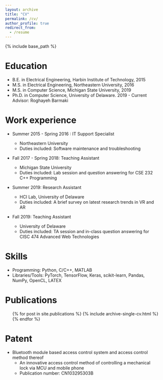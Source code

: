 ```yaml
---
layout: archive
title: "CV"
permalink: /cv/
author_profile: true
redirect_from:
  - /resume
---
```


{% include base_path %}

Education
======
* B.E. in Electrical Engineering, Harbin Institute of Technology, 2015
* M.S. in Electrical Engineering, Northeastern University, 2016
* M.S. in Computer Science, Michigan State University, 2019
* Ph.D. in Computer Science, University of Delaware. 2019 - Current <br/>
  Advisor: Roghayeh Barmaki

Work experience
======
* Summer 2015 - Spring 2016 : IT Support Specialist
  * Northeastern University
  * Duties included: Software maintenance and troubleshooting

* Fall 2017 - Spring 2018: Teaching Assistant
  * Michigan State University
  * Duties included: Lab session and question answering for CSE 232 C++ Programming
  
* Summer 2019: Research Assistant
  * HCI Lab, University of Delaware
  * Duties included: A brief survey on latest research trends in VR and AR

* Fall 2019: Teaching Assistant
  * University of Delaware
  * Duties included: TA session and in-class question answering for CISC 474 Advanced Web Technologies

  
Skills
======
* Programming: Python, C/C++, MATLAB
* Libraries/Tools: PyTorch, TensorFlow, Keras, scikit-learn, Pandas, NumPy, OpenCL, LATEX

Publications
======
  <ul>{% for post in site.publications %}
    {% include archive-single-cv.html %}
  {% endfor %}</ul>

**Patent**
======
* Bluetooth module based access control system and access control method thereof
  * An innovative access control method of controlling a mechanical lock via MCU and mobile phone 
  * Publication number: CN103295303B

<!--  
Talks
======
  <ul>{% for post in site.talks %}
    {% include archive-single-talk-cv.html %}
  {% endfor %}</ul>

Teaching
======
  <ul>{% for post in site.teaching %}
    {% include archive-single-cv.html %}
  {% endfor %}</ul>

Service and leadership
======
* Currently signed in to 43 different slack teams
-->
